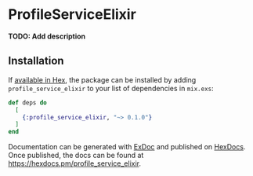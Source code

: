 # ProfileServiceElixir

**TODO: Add description**

## Installation

If [available in Hex](https://hex.pm/docs/publish), the package can be installed
by adding `profile_service_elixir` to your list of dependencies in `mix.exs`:

```elixir
def deps do
  [
    {:profile_service_elixir, "~> 0.1.0"}
  ]
end
```

Documentation can be generated with [ExDoc](https://github.com/elixir-lang/ex_doc)
and published on [HexDocs](https://hexdocs.pm). Once published, the docs can
be found at <https://hexdocs.pm/profile_service_elixir>.

